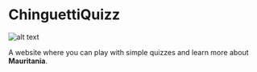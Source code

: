 # ChinguettiQuizz

![alt text](https://github.com/[babe-saleh-mahfoud]/[Chinguetti-Quizz]/screenshots/[master]/firstShot.png?raw=true)

 A website where you can play with simple quizzes and learn more about **Mauritania**.
 
 
 
 
 
 
 
 

